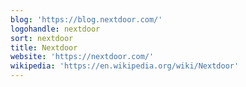 ```yaml
---
blog: 'https://blog.nextdoor.com/'
logohandle: nextdoor
sort: nextdoor
title: Nextdoor
website: 'https://nextdoor.com/'
wikipedia: 'https://en.wikipedia.org/wiki/Nextdoor'
---
```

